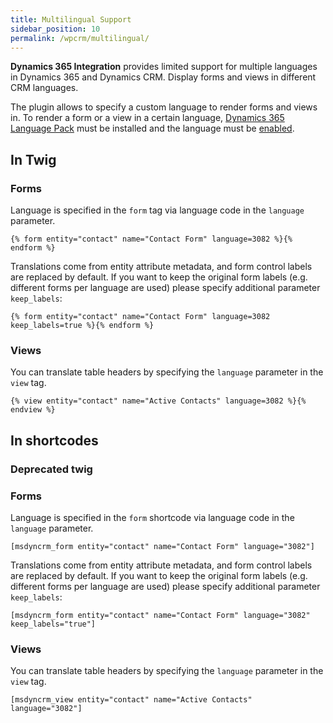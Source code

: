 ```yaml
---
title: Multilingual Support
sidebar_position: 10
permalink: /wpcrm/multilingual/
---
```


**Dynamics 365 Integration** provides limited support for multiple languages in Dynamics 365 and Dynamics CRM. Display forms and views in different CRM languages.

The plugin allows to specify a custom language to render forms and views in. To render a form or a view in a certain language, [Dynamics 365 Language Pack](https://technet.microsoft.com/en-us/library/hh699736.aspx) must be installed and the language must be [enabled](https://technet.microsoft.com/en-us/library/dn832148.aspx).

## In Twig

### Forms

Language is specified in the `form` tag via language code in the `language` parameter.

```twig
{% form entity="contact" name="Contact Form" language=3082 %}{% endform %}
```

Translations come from entity attribute metadata, and form control labels are replaced by default. If you want to keep the original form labels (e.g. different forms per language are used) please specify additional parameter `keep_labels`:

```twig
{% form entity="contact" name="Contact Form" language=3082 keep_labels=true %}{% endform %}
```

### Views

You can translate table headers by specifying the `language` parameter in the `view` tag.

```twig
{% view entity="contact" name="Active Contacts" language=3082 %}{% endview %}
```

## In shortcodes

<div style={{ padding: '3px', backgroundColor: 'red' }}>
    <h3>Deprecated twig</h3>
</div> 

### Forms

Language is specified in the `form` shortcode via language code in the `language` parameter.

```
[msdyncrm_form entity="contact" name="Contact Form" language="3082"]
```

Translations come from entity attribute metadata, and form control labels are replaced by default. If you want to keep the original form labels (e.g. different forms per language are used) please specify additional parameter `keep_labels`:

```
[msdyncrm_form entity="contact" name="Contact Form" language="3082" keep_labels="true"]
```

### Views

You can translate table headers by specifying the `language` parameter in the `view` tag.

```
[msdyncrm_view entity="contact" name="Active Contacts" language="3082"]
```
